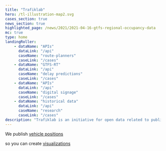```yaml
---
title: "Trafiklab"
hero: /tl-illustration-map2.svg
cases_section: true
news_section: true
highlighted_page: /news/2021/2021-04-16-gtfs-regional-occupancy-data
mc: true
type: home
landingRoller:
    - dataName: "APIs"
      dataLink: "/api"
      caseName: "route-planners"
      caseLink: "/cases"
    - dataName: "GTFS-RT"
      dataLink: "/api"
      caseName: "delay predictions"
      caseLink: "/cases"
    - dataName: "APIs"
      dataLink: "/api"
      caseName: "digital signage"
      caseLink: "/cases"
    - dataName: "historical data"
      dataLink: "/api"
      caseName: "research"
      caseLink: "/cases"
description: "Trafiklab is an initiative for open data related to public transport. We publish high quality data, make it simpler to access APIs from public transport companies, easier to find data and more interesting to talk about possibilities. Here you can find information, see what others have done, and read about what's happening."
---
```

<p>We publish <a class="landing-roller" href="/apis/trafiklab-apis/gtfs-regional/realtime/">vehicle positions</a></p>
<p>so you can create <a class="landing-roller" href="/cases">visualizations</a></p>